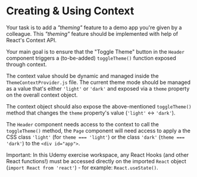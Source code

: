 # Creating & Using Context

Your task is to add a _"theming"_ feature to a demo app you're given by a colleague. This _"theming"_ feature should be implemented with help of React's Context API.

Your main goal is to ensure that the "Toggle Theme" button in the `Header` component triggers a (to-be-added) `toggleTheme()` function exposed through context.

The context value should be dynamic and managed inside the `ThemeContextProvider.js` file. The current theme mode should be managed as a value that's either `'light'` or `'dark'` and exposed via a `theme` property on the overall context object.

The context object should also expose the above-mentioned `toggleTheme()` method that changes the `theme` property's value (`'light'` <-> `'dark'`).

The `Header` component needs access to the context to call the `toggleTheme()` method, the `Page` component will need access to apply a the CSS class `'light'` (for `theme === 'light'`) or the class `'dark'` (`theme === 'dark'`) to the `<div id="app">`.

Important: In this Udemy exercise workspace, any React Hooks (and other React functions!) must be accessed directly on the imported `React` object (`import React from 'react'`) - for example: `React.useState()`.
